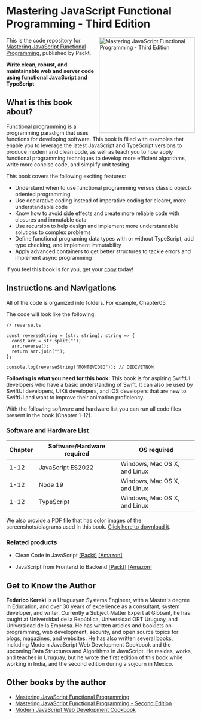 # Mastering JavaScript Functional Programming - Third Edition

<a href="https://www.packtpub.com/product/mastering-javascript-functional-programming-third-edition/9781804610138"><img src="https://content.packt.com/B19301/cover_image_small.jpg" alt="Mastering JavaScript Functional Programming - Third Edition" height="256px" align="right"></a>

This is the code repository for [Mastering JavaScript Functional Programming](https://www.packtpub.com/product/mastering-javascript-functional-programming-third-edition/9781804610138), published by Packt.

**Write clean, robust, and maintainable web and server code using functional JavaScript and TypeScript**

## What is this book about?
Functional programming is a programming paradigm that uses functions for developing software. This book is filled with examples that enable you to leverage the latest JavaScript and TypeScript versions to produce modern and clean code, as well as teach you to how apply functional programming techniques to develop more efficient algorithms, write more concise code, and simplify unit testing.

This book covers the following exciting features:
* Understand when to use functional programming versus classic object-oriented programming
* Use declarative coding instead of imperative coding for clearer, more understandable code
* Know how to avoid side effects and create more reliable code with closures and immutable data
* Use recursion to help design and implement more understandable solutions to complex problems
* Define functional programing data types with or without TypeScript, add type checking, and implement immutability
* Apply advanced containers to get better structures to tackle errors and implement async programming

If you feel this book is for you, get your [copy](https://arcus-www.amazon.com/Mastering-JavaScript-Functional-Programming-maintainable/dp/1804610135/ref=tmm_pap_swatch_0?_encoding=UTF8&qid=1680719600&sr=8-3) today!


## Instructions and Navigations
All of the code is organized into folders. For example, Chapter05.

The code will look like the following:
```
// reverse.ts

const reverseString = (str: string): string => {
  const arr = str.split("");
  arr.reverse();
  return arr.join("");
};

console.log(reverseString("MONTEVIDEO")); // OEDIVETNOM

```

**Following is what you need for this book:**
This book is for aspiring SwiftUI developers who have a basic understanding of Swift. It can also be used by SwiftUI developers, UIKit developers, and iOS developers that are new to SwiftUI and want to improve their animation proficiency.

With the following software and hardware list you can run all code files present in the book (Chapter 1-12).

### Software and Hardware List
| Chapter | Software/Hardware required | OS required |
| -------- | ------------------------------------ | ----------------------------------- |
| 1-12 | JavaScript ES2022 | Windows, Mac OS X, and Linux |
| 1-12 | Node 19 | Windows, Mac OS X, and Linux |
| 1-12 | TypeScript | Windows, Mac OS X, and Linux |


We also provide a PDF file that has color images of the screenshots/diagrams used in this book. [Click here to download it](https://packt.link/UsFuE).


### Related products
* Clean Code in JavaScript [[Packt]](https://www.packtpub.com/product/clean-code-in-javascript/9781789957648) [[Amazon]](https://www.amazon.com/Clean-Code-JavaScript-reliable-maintainable/dp/1789957648)

* JavaScript from Frontend to Backend [[Packt]](https://www.packtpub.com/product/javascript-from-frontend-to-backend/9781801070317) [[Amazon]](https://www.amazon.com/JavaScript-Frontend-Backend-Learn-development/dp/1801070318)


## Get to Know the Author

**Federico Kereki** 
is a Uruguayan Systems Engineer, with a Master's degree in Education, and over 30 years of experience as a consultant, system developer, and writer. Currently a Subject Matter Expert at Globant, he has taught at Universidad de la República, Universidad ORT Uruguay, and Universidad de la Empresa. He has written articles and booklets on programming, web development, security, and open source topics for blogs, magazines, and websites. He has also written several books, including Modern JavaScript Web Development Cookbook and the upcoming Data Structures and Algorithms in JavaScript. He resides, works, and teaches in Uruguay, but he wrote the first edition of this book while working in India, and the second edition during a sojourn in Mexico.

## Other books by the author
* [Mastering JavaScript Functional Programming](https://www.packtpub.com/product/mastering-javascript-functional-programming/9781787287440)
* [Mastering JavaScript Functional Programming - Second Edition](https://www.packtpub.com/product/mastering-javascript-functional-programming-second-edition/9781839213069)
* [Modern JavaScript Web Development Cookbook](https://www.packtpub.com/product/modern-javascript-web-development-cookbook/9781788992749)
